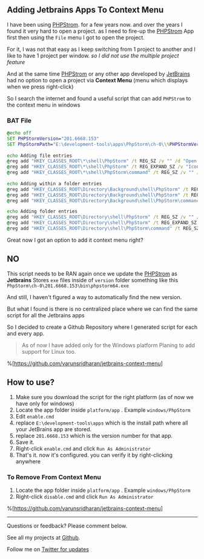 ## Adding Jetbrains Apps To Context Menu

I have been using [PHPStrom]. for a few years now. and over the years I found it very hard to open a project.  as I need to fire-up the [PHPStrom] App first then using the `File` menu I got to open the project. 

For it, I was not that easy as I keep switching from 1 project to another and I like to have 1 project per window. _so I did not use the multiple project feature_

And at the same time [PHPStrom] or any other app developed by [JetBrains] had no option to open a project via **Context Menu** (menu which displays when we press right-click)

So I search the internet and found a useful script that can add `PHPStrom` to the context menu in windows 

### BAT File
```bat
@echo off
SET PHPStormVersion="201.6668.153"
SET PhpStormPath="E:\development-tools\apps\PhpStorm\ch-0\\%PHPStormVersion%\\bin\PhpStorm64.exe"
 
echo Adding file entries
@reg add "HKEY_CLASSES_ROOT\*\shell\PhpStorm" /t REG_SZ /v "" /d "Open in PhpStorm - %PHPStormVersion%"   /f
@reg add "HKEY_CLASSES_ROOT\*\shell\PhpStorm" /t REG_EXPAND_SZ /v "Icon" /d "%PhpStormPath%,0" /f
@reg add "HKEY_CLASSES_ROOT\*\shell\PhpStorm\command" /t REG_SZ /v "" /d "%PhpStormPath% \"%%1\"" /f
 
echo Adding within a folder entries
@reg add "HKEY_CLASSES_ROOT\Directory\Background\shell\PhpStorm" /t REG_SZ /v "" /d "Open with PhpStorm - %PHPStormVersion%"   /f
@reg add "HKEY_CLASSES_ROOT\Directory\Background\shell\PhpStorm" /t REG_EXPAND_SZ /v "Icon" /d "%PhpStormPath%,0" /f
@reg add "HKEY_CLASSES_ROOT\Directory\Background\shell\PhpStorm\command" /t REG_SZ /v "" /d "%PhpStormPath% \"%%V\"" /f

echo Adding folder entries
@reg add "HKEY_CLASSES_ROOT\Directory\shell\PhpStorm" /t REG_SZ /v "" /d "Open with PhpStorm - %PHPStormVersion%"   /f
@reg add "HKEY_CLASSES_ROOT\Directory\shell\PhpStorm" /t REG_EXPAND_SZ /v "Icon" /d "%PhpStormPath%,0" /f
@reg add "HKEY_CLASSES_ROOT\Directory\shell\PhpStorm\command" /t REG_SZ /v "" /d "%PhpStormPath% \"%%1\"" /f
```

Great now I got an option to add it context menu right? 
## NO 

This script needs to be RAN again once we update the [PHPStrom] as **Jetbrains** Stores `exe` files inside of `version` folder something like this `PhpStorm\ch-0\201.6668.153\bin\phpstorm64.exe`

And still, I haven't figured a way to automatically find the new version. 

But what I found is there is no centralized place where we can find the same script for all the Jetbrains apps

So I decided to create a Github Repository where I generated script for each and every app.

> As of now I have added only for the Windows platform
> Planing to add support for Linux too.

%[https://github.com/varunsridharan/jetbrains-context-menu]

## How to use?

1. Make sure you download the script for the right platform (as of now we have only for windows) 
2. Locate the app folder inside `platform/app` . Example `windows/PhpStorm` 
3. Edit `enable.cmd` 
4. replace `E:\development-tools\apps` which is the install path where all your JetBrains app are stored.
5. replace `201.6668.153` which is the version number for that app.
6. Save it.
7. Right-click `enable.cmd` and click `Run As Administrator`
8. That's it. now it's configured. you can verify it by right-clicking anywhere 

### To Remove From Context Menu
1. Locate the app folder inside `platform/app` . Example `windows/PhpStorm` 
2. Right-click `disable.cmd` and click `Run As Administrator`

%[https://github.com/varunsridharan/jetbrains-context-menu]

[PHPStrom]: https://www.jetbrains.com/phpstorm/
[JetBrains]: https://jetbrains.com/

---

Questions or feedback?  Please comment below. 

See all my projects at <a href=https://github.com/varunsridharan/>Github</a>.

Follow me on <a href="https://twitter.com/varunsridharan2">Twitter for updates</a>
